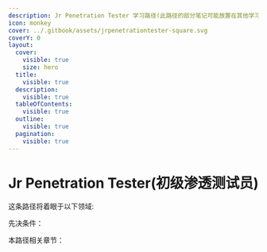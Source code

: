 ```yaml
---
description: Jr Penetration Tester 学习路径(此路径的部分笔记可能放置在其他学习路径下)
icon: monkey
cover: ../.gitbook/assets/jrpenetrationtester-square.svg
coverY: 0
layout:
  cover:
    visible: true
    size: hero
  title:
    visible: true
  description:
    visible: true
  tableOfContents:
    visible: true
  outline:
    visible: true
  pagination:
    visible: true
---
```


# Jr Penetration Tester(初级渗透测试员)

这条路径将着眼于以下领域:



先决条件：



本路径相关章节：
